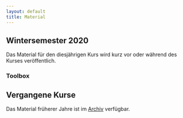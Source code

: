 ```yaml
---
layout: default
title: Material
---
```



## Wintersemester 2020

Das Material für den diesjährigen Kurs wird kurz vor oder während des
Kurses veröffentlich.

### Toolbox
<!--
- Tag 1
    - [Intro-Folien](files/archive/2019/intro.pdf) (Stand 23.09.2019)
    - [Python](files/archive/2019/python.html) (Stand 23.09.2019)
    - [Aufgaben](files/archive/2019/exercises-toolbox-1.zip) (Stand 23.09.2019)

- Tag 2
    - [Numeric Python](files/archive/2019/numeric-python.html) (Stand 24.09.2019)
    - [matplotlib](files/archive/2019/matplotlib.html) (Stand 24.09.2019)
    - [Aufgaben](files/archive/2019/exercises-toolbox-2.zip) (Stand 24.09.2019)

- Tag 3
    - [Scientific Python](files/archive/2019/scientific-python.html) (Stand 25.09.2019)
    - [uncertainties](files/archive/2019/uncertainties.html) (Stand 25.09.2019)
    - [Aufgaben](files/archive/2019/exercises-toolbox-3.zip) (Stand 25.09.2019)

- Tag 4
    - [Unix](files/archive/2019/unix.pdf) (Stand 26.09.2019)
    - [Make](files/archive/2019/make.pdf) (Stand 26.09.2019)
    - [Aufgaben](files/archive/2019/exercises-toolbox-4.zip) (Stand 27.09.2019)

- Tag 5
    - [git](files/archive/2019/git.pdf) (Stand 27.09.2019)
    - [Aufgaben](files/archive/2019/exercises-toolbox-5.zip) (Stand 27.09.2019)


### LaTeX

- [Folien](files/archive/2019/latex.pdf) (Stand 30.09.2019)
- [LaTeX Vorlage für Protokolle](files/archive/2019/latex-template.zip) (Stand 4.10.2019)
- [Aufgaben Tag 1](files/archive/2019/exercises-latex-1.zip) (Stand 30.09.2019)
- [Aufgaben Tag 2](files/archive/2019/exercises-latex-2.zip) (Stand 01.10.2019)
- [Aufgaben Tag 3](files/archive/2019/exercises-latex-3.zip) (Stand 02.10.2019)
- [Aufgaben Tag 5](files/archive/2019/exercises-latex-5.zip) (Stand 04.10.2019)
--->
## Vergangene Kurse

Das Material früherer Jahre ist im [Archiv](archive.html) verfügbar.
